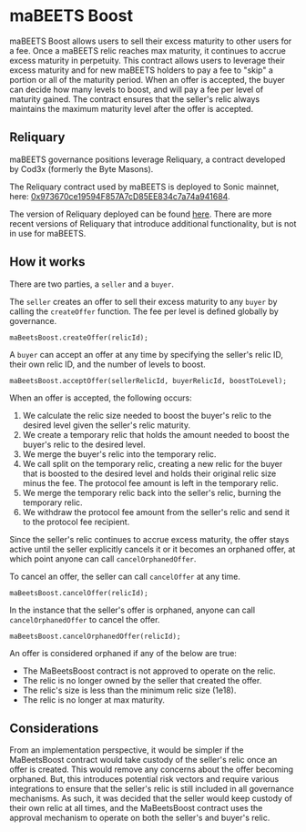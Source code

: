 # maBEETS Boost

maBEETS Boost allows users to sell their excess maturity to other users for a fee. Once a maBEETS relic reaches max maturity, it continues to accrue excess maturity in perpetuity. This contract allows users to leverage their excess maturity and for new maBEETS holders to pay a fee to "skip" a portion or all of the maturity period. When an offer is accepted, the buyer can decide how many levels to boost, and will pay a fee per level of maturity gained. The contract ensures that the seller's relic always maintains the maximum maturity level after the offer is accepted.

## Reliquary

maBEETS governance positions leverage Reliquary, a contract developed by Cod3x (formerly the Byte Masons).

The Reliquary contract used by maBEETS is deployed to Sonic mainnet, here: [0x973670ce19594F857A7cD85EE834c7a74a941684](https://sonicscan.org/address/0x973670ce19594f857a7cd85ee834c7a74a941684#code).

The version of Reliquary deployed can be found [here](https://github.com/beethovenxfi/Reliquary). There are more recent versions of Reliquary that introduce additional functionality, but is not in use for maBEETS.

## How it works

There are two parties, a `seller` and a `buyer`.

The `seller` creates an offer to sell their excess maturity to any `buyer` by calling the `createOffer` function. The fee per level is defined globally by governance.

```solidity
maBeetsBoost.createOffer(relicId);
```

A `buyer` can accept an offer at any time by specifying the seller's relic ID, their own relic ID, and the number of levels to boost.

```solidity
maBeetsBoost.acceptOffer(sellerRelicId, buyerRelicId, boostToLevel);
```

When an offer is accepted, the following occurs:
1. We calculate the relic size needed to boost the buyer's relic to the desired level given the seller's relic maturity.
2. We create a temporary relic that holds the amount needed to boost the buyer's relic to the desired level.
3. We merge the buyer's relic into the temporary relic.
4. We call split on the temporary relic, creating a new relic for the buyer that is boosted to the desired level and holds their original relic size minus the fee. The protocol fee amount is left in the temporary relic.
5. We merge the temporary relic back into the seller's relic, burning the temporary relic.
6. We withdraw the protocol fee amount from the seller's relic and send it to the protocol fee recipient.

Since the seller's relic continues to accrue excess maturity, the offer stays active until the seller explicitly cancels it or it becomes an orphaned offer, at which point anyone can call `cancelOrphanedOffer`.

To cancel an offer, the seller can call `cancelOffer` at any time.

```solidity
maBeetsBoost.cancelOffer(relicId);
```

In the instance that the seller's offer is orphaned, anyone can call `cancelOrphanedOffer` to cancel the offer.

```solidity
maBeetsBoost.cancelOrphanedOffer(relicId);
```

An offer is considered orphaned if any of the below are true:
- The MaBeetsBoost contract is not approved to operate on the relic.
- The relic is no longer owned by the seller that created the offer.
- The relic's size is less than the minimum relic size (1e18).
- The relic is no longer at max maturity.

## Considerations

From an implementation perspective, it would be simpler if the MaBeetsBoost contract would take custody of the seller's relic once an offer is created. This would remove any concerns about the offer becoming orphaned. But, this introduces potential risk vectors and require various integrations to ensure that the seller's relic is still included in all governance mechanisms. As such, it was decided that the seller would keep custody of their own relic at all times, and the MaBeetsBoost contract uses the approval mechanism to operate on both the seller's and buyer's relic.

